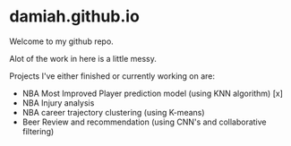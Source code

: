 # damiah.github.io
Welcome to my github repo.

Alot of the work in here is a little messy.

Projects I've either finished or currently working on are:

- NBA Most Improved Player prediction model (using KNN algorithm) [x]
- NBA Injury analysis
- NBA career trajectory clustering (using K-means)
- Beer Review and recommendation (using CNN's and collaborative filtering)

